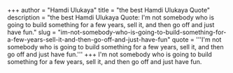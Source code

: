+++
author = "Hamdi Ulukaya"
title = "the best Hamdi Ulukaya Quote"
description = "the best Hamdi Ulukaya Quote: I'm not somebody who is going to build something for a few years, sell it, and then go off and just have fun."
slug = "im-not-somebody-who-is-going-to-build-something-for-a-few-years-sell-it-and-then-go-off-and-just-have-fun"
quote = '''I'm not somebody who is going to build something for a few years, sell it, and then go off and just have fun.'''
+++
I'm not somebody who is going to build something for a few years, sell it, and then go off and just have fun.
